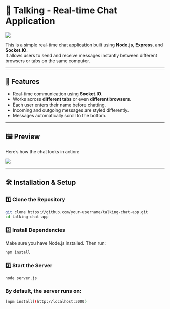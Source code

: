 # 💬 Talking - Real-time Chat Application  

<img src="img/Screenshot (598).png">

This is a simple real-time chat application built using **Node.js**, **Express**, and **Socket.IO**.  
It allows users to send and receive messages instantly between different browsers or tabs on the same computer.  

---

## 🚀 Features  
- Real-time communication using **Socket.IO**.  
- Works across **different tabs** or even **different browsers**.  
- Each user enters their name before chatting.  
- Incoming and outgoing messages are styled differently.  
- Messages automatically scroll to the bottom.  

---

## 🖼️ Preview  
Here’s how the chat looks in action:  

<img src="img/Screenshot (598).png">


---

## 🛠️ Installation & Setup  

### 1️⃣ Clone the Repository  
```bash
git clone https://github.com/your-username/talking-chat-app.git
cd talking-chat-app
```

### 2️⃣ Install Dependencies

Make sure you have Node.js installed. Then run:
```bash
npm install
```
### 3️⃣ Start the Server
```bash
node server.js
```
### By default, the server runs on:
```bash
[npm install](http://localhost:3000)
```

